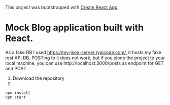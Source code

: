 This project was bootstrapped with [Create React App](https://github.com/facebook/create-react-app).

# Mock Blog application built with React.

As a fake DB I used https://my-json-server.typicode.com/, it hosts my fake rest API DB. POSTing to it does not work, but if you clone the project to your local machine, you can use http://localhost:3000/posts as endpoint for GET and POST.

1. Download the repository
2. 
```shell
npm install
npm start
```
